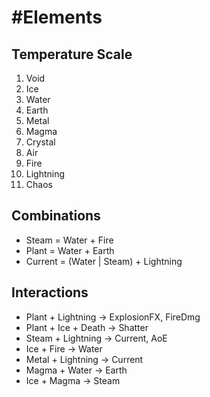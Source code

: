 # #Elements

## Temperature Scale
1. Void
2. Ice
3. Water
4. Earth
5. Metal
6. Magma
7. Crystal
8. Air
9. Fire
10. Lightning
11. Chaos

## Combinations
- Steam = Water + Fire
- Plant = Water + Earth
- Current = (Water | Steam) + Lightning

## Interactions
- Plant + Lightning → ExplosionFX, FireDmg
- Plant + Ice + Death → Shatter
- Steam + Lightning → Current, AoE
- Ice + Fire → Water
- Metal + Lightning → Current
- Magma + Water → Earth
- Ice + Magma → Steam
